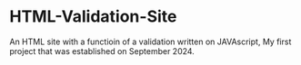 # HTML-Validation-Site

An HTML site with a functioin of a validation written on JAVAscript, 
My first project that was established on September 2024.
